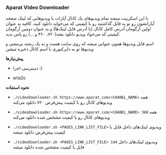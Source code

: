 ### Aparat Video Downloader

با این اسکریپت میشه تمام ویدیو‌های یک کانال آپارات یا ویدیوهایی که لینک صفحه آپاراتشون رو تو یه فایل گذاشتید رو با کیفیتی که می‌خواید دانلود کنید. کافیه به عنوان اولین آرگومان آدرس کامل کانال (یا آدرس فایل لینک‌ها) و به عنوان دومین آرگومان کیفیتی که می‌خواد ویدیو دانلود بشه(۷۲۰، ۳۶۰ و ...) رو پاس بدید.

اسم فایل ویدیوها همون عنوانی میشه که روی سایت هست و نه یک رشته بی‌معنی و ویدیوها تو یه دایرکتوری با اسم کانال ذخیره میشن

**پیش‌نیازها**

- دسترسی اجرا :)

- aria2c

**نحوه استفاده**

- `./videoDownloader.sh https://www.aparat.com/<CHANEL_NAME>`
همه ویدیو‌های کانال رو با کیفیت پیش‌فرض ۷۲۰ دانلود می‌کنه

- `./videoDownloader.sh https://www.aparat.com/<CHANEL_NAME> 360`
همه ویدیو‌های کانال رو با کیفیت مشخص شده دانلود می‌کنه

- `./videoDownloader.sh <PAGES_LINK_LIST_FILE>`
ویدیوی لینک‌های داخل فایل با کیفیت پیش‌فرض دانلود میشه

- `./videoDownloader.sh <PAGES_LINK_LIST_FILE> 144`
ویدیوی لینک‌های داخل فایل با کیفیت مشخص شده دانلود میشه



